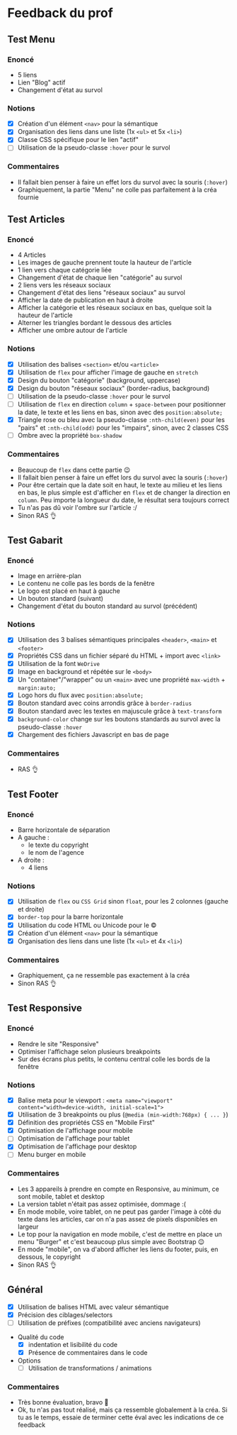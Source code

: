 # Feedback du prof

## Test Menu

### Enoncé

- 5 liens
- Lien "Blog" actif
- Changement d'état au survol

### Notions

- [x] Création d'un élément `<nav>` pour la sémantique
- [x] Organisation des liens dans une liste (1x `<ul>` et 5x `<li>`)
- [x] Classe CSS spécifique pour le lien "actif"
- [ ] Utilisation de la pseudo-classe `:hover` pour le survol

### Commentaires

- Il fallait bien penser à faire un effet lors du survol avec la souris (`:hover`)
- Graphiquement, la partie "Menu" ne colle pas parfaitement à la créa fournie

## Test Articles

### Enoncé

- 4 Articles
- Les images de gauche prennent toute la hauteur de l'article
- 1 lien vers chaque catégorie liée
- Changement d'état de chaque lien "catégorie" au survol
- 2 liens vers les réseaux sociaux
- Changement d'état des liens "réseaux sociaux" au survol
- Afficher la date de publication en haut à droite
- Afficher la catégorie et les réseaux sociaux en bas, quelque soit la hauteur de l'article
- Alterner les triangles bordant le dessous des articles
- Afficher une ombre autour de l'article

### Notions

- [x] Utilisation des balises `<section>` et/ou `<article>`
- [x] Utilisation de `flex` pour afficher l'image de gauche en `stretch`
- [x] Design du bouton "catégorie" (background, uppercase)
- [x] Design du bouton "réseaux sociaux" (border-radius, background)
- [ ] Utilisation de la pseudo-classe `:hover` pour le survol
- [ ] Utilisation de `flex` en direction `column` + `space-between` pour positionner la date, le texte et les liens en bas, sinon avec des `position:absolute;`
- [x] Triangle rose ou bleu avec la pseudo-classe `:nth-child(even)` pour les "pairs" et `:nth-child(odd)` pour les "impairs", sinon, avec 2 classes CSS
- [ ] Ombre avec la propriété `box-shadow`

### Commentaires

- Beaucoup de `flex` dans cette partie :wink:
- Il fallait bien penser à faire un effet lors du survol avec la souris (`:hover`)
- Pour être certain que la date soit en haut, le texte au milieu et les liens en bas, le plus simple est d'afficher en `flex` et de changer la direction en `column`. Peu importe la longueur du date, le résultat sera toujours correct
- Tu n'as pas dû voir l'ombre sur l'article :/
- Sinon RAS :ok_hand:

## Test Gabarit

### Enoncé

- Image en arrière-plan
- Le contenu ne colle pas les bords de la fenêtre
- Le logo est placé en haut à gauche
- Un bouton standard (suivant)
- Changement d'état du bouton standard au survol (précédent)

### Notions

- [x] Utilisation des 3 balises sémantiques principales `<header>`, `<main>` et `<footer>`
- [x] Propriétés CSS dans un fichier séparé du HTML + import avec `<link>`
- [x] Utilisation de la font `WeDrive`
- [x] Image en background et répétée sur le `<body>`
- [x] Un "container"/"wrapper" ou un `<main>` avec une propriété `max-width` + `margin:auto;`
- [x] Logo hors du flux avec `position:absolute;`
- [x] Bouton standard avec coins arrondis grâce à `border-radius`
- [x] Bouton standard avec les textes en majuscule grâce à `text-transform`
- [x] `background-color` change sur les boutons standards au survol avec la pseudo-classe `:hover`
- [x] Chargement des fichiers Javascript en bas de page

### Commentaires

- RAS :ok_hand:

## Test Footer

### Enoncé

- Barre horizontale de séparation
- A gauche :
  - le texte du copyright
  - le nom de l'agence
- A droite :
  - 4 liens

### Notions

- [x] Utilisation de `flex` ou `CSS Grid` sinon `float`, pour les 2 colonnes (gauche et droite)
- [x] `border-top` pour la barre horizontale
- [x] Utilisation du code HTML ou Unicode pour le &copy;
- [x] Création d'un élément `<nav>` pour la sémantique
- [x] Organisation des liens dans une liste (1x `<ul>` et 4x `<li>`)

### Commentaires

- Graphiquement, ça ne ressemble pas exactement à la créa
- Sinon RAS :ok_hand:

## Test Responsive

### Enoncé

- Rendre le site "Responsive"
- Optimiser l'affichage selon plusieurs breakpoints
- Sur des écrans plus petits, le contenu central colle les bords de la fenêtre

### Notions

- [x] Balise meta pour le viewport : `<meta name="viewport" content="width=device-width, initial-scale=1">`
- [x] Utilisation de 3 breakpoints ou plus (`@media (min-width:768px) { ... }`)
- [x] Définition des propriétés CSS en "Mobile First"
- [x] Optimisation de l'affichage pour mobile
- [ ] Optimisation de l'affichage pour tablet
- [x] Optimisation de l'affichage pour desktop
- [ ] Menu burger en mobile

### Commentaires

- Les 3 appareils à prendre en compte en Responsive, au minimum, ce sont mobile, tablet et desktop
- La version tablet n'était pas assez optimisée, dommage :(
- En mode mobile, voire tablet, on ne peut pas garder l'image à côté du texte dans les articles, car on n'a pas assez de pixels disponibles en largeur
- Le top pour la navigation en mode mobile, c'est de mettre en place un menu "Burger" et c'est beaucoup plus simple avec Bootstrap :wink:
- En mode "mobile", on va d'abord afficher les liens du footer, puis, en dessous, le copyright
- Sinon RAS :ok_hand:

## Général

- [x] Utilisation de balises HTML avec valeur sémantique
- [x] Précision des ciblages/selectors
- [ ] Utilisation de préfixes (compatibilité avec anciens navigateurs)
- Qualité du code
  - [x] indentation et lisibilité du code
  - [x] Présence de commentaires dans le code
- Options
  - [ ] Utilisation de transformations / animations

### Commentaires

- Très bonne évaluation, bravo :clap:
- Ok, tu n'as pas tout réalisé, mais ça ressemble globalement à la créa. Si tu as le temps, essaie de terminer cette éval avec les indications de ce feedback
